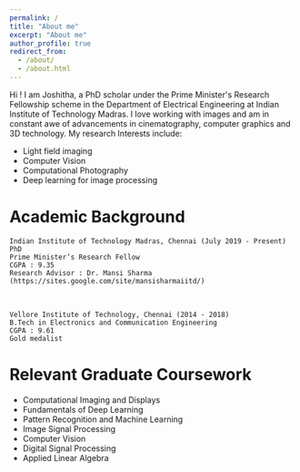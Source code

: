 ```yaml
---
permalink: /
title: "About me"
excerpt: "About me"
author_profile: true
redirect_from: 
  - /about/
  - /about.html
---
```


Hi ! I am Joshitha, a PhD scholar under the Prime Minister's Research Fellowship scheme in the Department of Electrical Engineering at Indian Institute of Technology Madras. I love working with images and am in constant awe of advancements in cinematography, computer graphics and 3D technology. My research Interests include:
- Light field imaging
- Computer Vision
- Computational Photography
- Deep learning for image processing

Academic Background
======

    Indian Institute of Technology Madras, Chennai (July 2019 - Present)
    PhD
    Prime Minister’s Research Fellow
    CGPA : 9.35
    Research Advisor : Dr. Mansi Sharma (https://sites.google.com/site/mansisharmaiitd/)

<br>

    Vellore Institute of Technology, Chennai (2014 - 2018)
    B.Tech in Electronics and Communication Engineering
    CGPA : 9.61
    Gold medalist

Relevant Graduate Coursework
======
- Computational Imaging and Displays
- Fundamentals of Deep Learning
- Pattern Recognition and Machine Learning
- Image Signal Processing
- Computer Vision
- Digital Signal Processing
- Applied Linear Algebra
